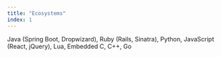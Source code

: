 ```yaml
---
title: "Ecosystems"
index: 1
---
```


Java (Spring Boot, Dropwizard),
Ruby (Rails, Sinatra),
Python,
JavaScript (React, jQuery),
Lua,
Embedded C,
C++,
Go
